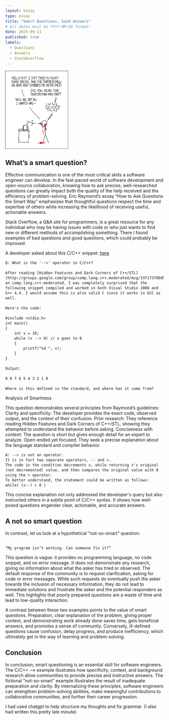 ```yaml
---
layout: essay
type: essay
title: "Smart Questions, Good Answers"
# All dates must be YYYY-MM-DD format!
date: 2025-09-11
published: true
labels:
  - Questions
  - Answers
  - StackOverflow
---
```


<img width="200px" class="rounded float-start pe-4" src="../img/smart-questions/rtfm.png">






## What’s a smart question?

Effective communication is one of the most critical skills a software engineer can develop. In the fast-paced world of software development and open-source collaboration, knowing how to ask precise, well-researched questions can greatly impact both the quality of the help received and the efficiency of problem-solving. Eric Raymond’s essay “How to Ask Questions the Smart Way” emphasizes that thoughtful questions respect the time and expertise of others while increasing the likelihood of receiving useful, actionable answers.

Stack Overflow, a Q&A site for programmers, is a great resource for any individual who may be having issues with code or who just wants to find new or different methods of accomplishing something. There I found examples of bad questions and good questions, which could probably be improved.

A developer asked about this C/C++ snippet: <a href="https://stackoverflow.com/questions/1642028/what-is-the-operator-in-c-c"><i class="large github icon "></i>here</a>



```
Q: What is the '-->' operator in C/C++?

After reading [Hidden Features and Dark Corners of C++/STL](http://groups.google.com/group/comp.lang.c++.moderated/msg/33f173780d58dd20) on comp.lang.c++.moderated, I was completely surprised that the following snippet compiled and worked in both Visual Studio 2008 and G++ 4.4. I would assume this is also valid C since it works in GCC as well.

Here's the code:

#include <stdio.h>
int main()
{
    int x = 10;
    while (x --> 0) // x goes to 0
    {
        printf("%d ", x);
    }
}

Output:

9 8 7 6 5 4 3 2 1 0

Where is this defined in the standard, and where has it come from?
```
Analysis of Smartness

This question demonstrates several principles from Raymond’s guidelines: Clarity and specificity: The developer provides the exact code, observed output, and the context of their confusion. Prior research: They reference reading Hidden Features and Dark Corners of C++/STL, showing they attempted to understand the behavior before asking. Conciseness with context: The question is short but gives enough detail for an expert to analyze. Open-ended yet focused: They seek a precise explanation about the language standard and compiler behavior.

```
A: --> is not an operator.
It is in fact two separate operators, -- and >.
The code in the condition decrements x, while returning x's original (not decremented) value, and then compares the original value with 0 using the > operator.
To better understand, the statement could be written as follows: while( (x--) > 0 )

```

This concise explanation not only addressed the developer's query but also instructed others in a subtle point of C/C++ syntax. It shows how well-posed questions engender clear, actionable, and accurate answers.


## A not so smart question

In contrast, let us look at a hypothetical "not-so-smart" question:

```

“My program isn’t working. Can someone fix it?”

```

This question is vague: it provides no programming language, no code snippet, and no error message. It does not demonstrate any research, giving no information about what the asker has tried or observed. The default response of the community is to request clarification, asking for code or error messages. While such requests do eventually push the asker towards the inclusion of necessary information, they do not lead to immediate solutions and frustrate the asker and the potential responders as well. This highlights that poorly prepared questions are a waste of time and lead to low-quality interaction.

A contrast between these two examples points to the value of smart questions. Preparation, clear explanation of the problem, giving proper context, and demonstrating work already done saves time, gets beneficial answers, and promotes a sense of community. Conversely, ill-defined questions cause confusion, delay progress, and produce inefficiency, which ultimately get in the way of learning and problem-solving.


## Conclusion

In conclusion, smart questioning is an essential skill for software engineers. The C/C++ --> example illustrates how specificity, context, and background research allow communities to provide precise and instructive answers. The fictional "not-so-smart" example illustrates the result of inadequate preparation and clarity. By internalizing these principles, software engineers can strengthen problem-solving abilities, make meaningful contributions to collaborative communities, and further their career progression.

I had used chatgpt to help structure my thoughts and fix grammar. (I also had written this pretty late minute)

